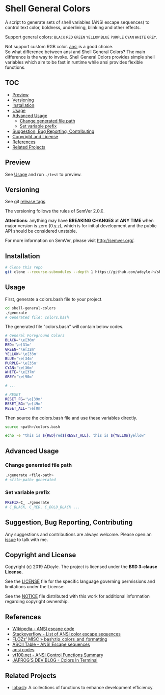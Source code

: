 # Shell General Colors

A script to generate sets of shell variables (ANSI escape sequences) to control text color, boldness, underlining, blinking and other effects.

Support general colors: `BLACK` `RED` `GREEN` `YELLOW` `BLUE` `PURPLE` `CYAN` `WHITE` `GREY`.

Not support custom RGB color. [ansi][] is a good choice.  
So what difference between ansi and Shell General Colors? The main difference is the way to invoke.
Shell General Colors provides simple shell variables which aim to be fast in runtime while ansi provides flexible functions.

## TOC

<!-- MarkdownTOC GFM -->

- [Preview](#preview)
- [Versioning](#versioning)
- [Installation](#installation)
- [Usage](#usage)
- [Advanced Usage](#advanced-usage)
    - [Change generated file path](#change-generated-file-path)
    - [Set variable prefix](#set-variable-prefix)
- [Suggestion, Bug Reporting, Contributing](#suggestion-bug-reporting-contributing)
- [Copyright and License](#copyright-and-license)
- [References](#references)
- [Related Projects](#related-projects)

<!-- /MarkdownTOC -->

## Preview

See [Usage](#usage) and run `./test` to preview.

## Versioning

See git [release tags][].

The versioning follows the rules of SemVer 2.0.0.

**Attentions**: anything may have **BREAKING CHANGES** at **ANY TIME** when major version is zero (0.y.z), which is for initial development and the public API should be considered unstable.

For more information on SemVer, please visit http://semver.org/.

## Installation

```sh
# Clone this repo
git clone --recurse-submodules --depth 1 https://github.com/adoyle-h/shell-general-colors.git
```

## Usage

First, generate a colors.bash file to your project.

```sh
cd shell-general-colors
./generate
# Generated file: colors.bash
```

The generated file "colors.bash" will contain below codes.

```sh
# General Foreground Colors
BLACK='\e[30m'
RED='\e[31m'
GREEN='\e[32m'
YELLOW='\e[33m'
BLUE='\e[34m'
PURPLE='\e[35m'
CYAN='\e[36m'
WHITE='\e[37m'
GREY='\e[90m'

# ...

# RESET
RESET_FG='\e[39m'
RESET_BG='\e[49m'
RESET_ALL='\e[0m'
```

Then source the colors.bash file and use these variables directly.

```sh
source <path>/colors.bash

echo -e "this is ${RED}red${RESET_ALL}. this is ${YELLOW}yellow"
```

## Advanced Usage

### Change generated file path

```sh
./generate <file-path>
# <file-path> generated
```

### Set variable prefix

```sh
PREFIX=C_ ./generate
# C_BLACK, C_RED, C_BOLD_BLACK ...
```

## Suggestion, Bug Reporting, Contributing

Any suggestions and contributions are always welcome. Please open an [issue][] to talk with me.

## Copyright and License

Copyright (c) 2019 ADoyle. The project is licensed under the **BSD 3-clause License**.

See the [LICENSE][] file for the specific language governing permissions and limitations under the License.

See the [NOTICE][] file distributed with this work for additional information regarding copyright ownership.

## References

- [Wikipedia - ANSI escape code](https://www.wikiwand.com/en/ANSI_escape_code)
- [Stackoverflow - List of ANSI color escape sequences](https://stackoverflow.com/questions/4842424/list-of-ansi-color-escape-sequences)
- [FLOZz' MISC » bash:tip_colors_and_formatting](https://misc.flogisoft.com/bash/tip_colors_and_formatting)
- [ASCII Table - ANSI Escape sequences](http://ascii-table.com/ansi-escape-sequences.php)
- [ansi codes](https://bluesock.org/~willkg/dev/ansi.html#sequences)
- [vt100.net - ANSI Control Functions Summary](https://vt100.net/docs/vt510-rm/chapter4.html)
- [JAFROG'S DEV BLOG - Colors In Terminal](http://jafrog.com/2013/11/23/colors-in-terminal.html)

## Related Projects

- [lobash](https://github.com/adoyle-h/lobash): A collections of functions to enhance development efficiency.

<!-- links -->

[issue]: https://github.com/adoyle-h/shell-general-colors/issues
[release tags]: https://github.com/adoyle-h/shell-general-colors/releases
[LICENSE]: ./LICENSE
[NOTICE]: ./NOTICE
[ansi]: https://github.com/fidian/ansi
